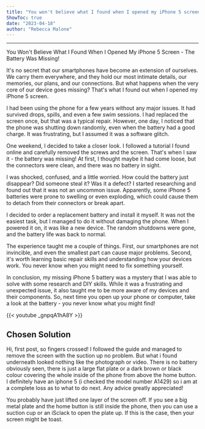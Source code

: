 ```yaml
---
title: "You won't believe what I found when I opened my iPhone 5 screen - the battery was missing!"
ShowToc: true 
date: "2023-04-18"
author: "Rebecca Malone"
---
```

*****
You Won't Believe What I Found When I Opened My iPhone 5 Screen - The Battery Was Missing!

It's no secret that our smartphones have become an extension of ourselves. We carry them everywhere, and they hold our most intimate details, our memories, our plans, and our connections. But what happens when the very core of our device goes missing? That's what I found out when I opened my iPhone 5 screen.

I had been using the phone for a few years without any major issues. It had survived drops, spills, and even a few swim sessions. I had replaced the screen once, but that was a typical repair. However, one day, I noticed that the phone was shutting down randomly, even when the battery had a good charge. It was frustrating, but I assumed it was a software glitch.

One weekend, I decided to take a closer look. I followed a tutorial I found online and carefully removed the screws and the screen. That's when I saw it - the battery was missing! At first, I thought maybe it had come loose, but the connectors were clean, and there was no battery in sight.

I was shocked, confused, and a little worried. How could the battery just disappear? Did someone steal it? Was it a defect? I started researching and found out that it was not an uncommon issue. Apparently, some iPhone 5 batteries were prone to swelling or even exploding, which could cause them to detach from their connectors or break apart.

I decided to order a replacement battery and install it myself. It was not the easiest task, but I managed to do it without damaging the phone. When I powered it on, it was like a new device. The random shutdowns were gone, and the battery life was back to normal.

The experience taught me a couple of things. First, our smartphones are not invincible, and even the smallest part can cause major problems. Second, it's worth learning basic repair skills and understanding how your devices work. You never know when you might need to fix something yourself.

In conclusion, my missing iPhone 5 battery was a mystery that I was able to solve with some research and DIY skills. While it was a frustrating and unexpected issue, it also taught me to be more aware of my devices and their components. So, next time you open up your phone or computer, take a look at the battery - you never know what you might find!

{{< youtube _gnpqA1hA8Y >}} 



## Chosen Solution
 Hi, first post, so fingers crossed! I followed the guide and managed to remove the screen with the suction up no problem. But what i found underneath looked nothing like the photograph or video. There is no battery obviously seen, there is just a large flat plate or a dark brown or black colour covering the whole inside of the phone from above the home button. I definitely have an iphone 5 (i checked the model number A1429) so i am at a complete loss as to what to do next. Any advice greatly appreciated!

 You probably have just lifted one layer of the screen off. If you see a big metal plate and the home button is still inside the phone, then you can use a suction cup or an iSclack to open the plate up. If this is the case, then your screen might be toast.




